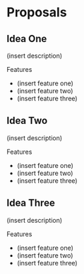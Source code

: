 # Proposals

## Idea One
(insert description)

Features
- (insert feature one)
- (insert feature two)
- (insert feature three)

## Idea Two
(insert description)

Features
- (insert feature one)
- (insert feature two)
- (insert feature three)

## Idea Three
(insert description)

Features
- (insert feature one)
- (insert feature two)
- (insert feature three)
